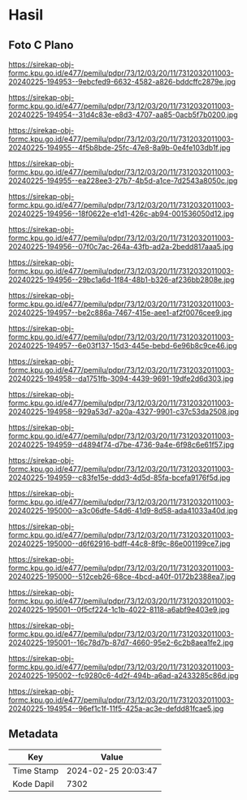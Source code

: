 # Hasil

## Foto C Plano

https://sirekap-obj-formc.kpu.go.id/e477/pemilu/pdpr/73/12/03/20/11/7312032011003-20240225-194953--9ebcfed9-6632-4582-a826-bddcffc2879e.jpg

https://sirekap-obj-formc.kpu.go.id/e477/pemilu/pdpr/73/12/03/20/11/7312032011003-20240225-194954--31d4c83e-e8d3-4707-aa85-0acb5f7b0200.jpg

https://sirekap-obj-formc.kpu.go.id/e477/pemilu/pdpr/73/12/03/20/11/7312032011003-20240225-194955--4f5b8bde-25fc-47e8-8a9b-0e4fe103db1f.jpg

https://sirekap-obj-formc.kpu.go.id/e477/pemilu/pdpr/73/12/03/20/11/7312032011003-20240225-194955--ea228ee3-27b7-4b5d-a1ce-7d2543a8050c.jpg

https://sirekap-obj-formc.kpu.go.id/e477/pemilu/pdpr/73/12/03/20/11/7312032011003-20240225-194956--18f0622e-e1d1-426c-ab94-001536050d12.jpg

https://sirekap-obj-formc.kpu.go.id/e477/pemilu/pdpr/73/12/03/20/11/7312032011003-20240225-194956--07f0c7ac-264a-43fb-ad2a-2bedd817aaa5.jpg

https://sirekap-obj-formc.kpu.go.id/e477/pemilu/pdpr/73/12/03/20/11/7312032011003-20240225-194956--29bc1a6d-1f84-48b1-b326-af236bb2808e.jpg

https://sirekap-obj-formc.kpu.go.id/e477/pemilu/pdpr/73/12/03/20/11/7312032011003-20240225-194957--be2c886a-7467-415e-aee1-af2f0076cee9.jpg

https://sirekap-obj-formc.kpu.go.id/e477/pemilu/pdpr/73/12/03/20/11/7312032011003-20240225-194957--6e03f137-15d3-445e-bebd-6e96b8c9ce46.jpg

https://sirekap-obj-formc.kpu.go.id/e477/pemilu/pdpr/73/12/03/20/11/7312032011003-20240225-194958--da1751fb-3094-4439-9691-19dfe2d6d303.jpg

https://sirekap-obj-formc.kpu.go.id/e477/pemilu/pdpr/73/12/03/20/11/7312032011003-20240225-194958--929a53d7-a20a-4327-9901-c37c53da2508.jpg

https://sirekap-obj-formc.kpu.go.id/e477/pemilu/pdpr/73/12/03/20/11/7312032011003-20240225-194959--d4894f74-d7be-4736-9a4e-6f98c6e61f57.jpg

https://sirekap-obj-formc.kpu.go.id/e477/pemilu/pdpr/73/12/03/20/11/7312032011003-20240225-194959--c83fe15e-ddd3-4d5d-85fa-bcefa9176f5d.jpg

https://sirekap-obj-formc.kpu.go.id/e477/pemilu/pdpr/73/12/03/20/11/7312032011003-20240225-195000--a3c06dfe-54d6-41d9-8d58-ada41033a40d.jpg

https://sirekap-obj-formc.kpu.go.id/e477/pemilu/pdpr/73/12/03/20/11/7312032011003-20240225-195000--d6f62916-bdff-44c8-8f9c-86e001199ce7.jpg

https://sirekap-obj-formc.kpu.go.id/e477/pemilu/pdpr/73/12/03/20/11/7312032011003-20240225-195000--512ceb26-68ce-4bcd-a40f-0172b2388ea7.jpg

https://sirekap-obj-formc.kpu.go.id/e477/pemilu/pdpr/73/12/03/20/11/7312032011003-20240225-195001--0f5cf224-1c1b-4022-8118-a6abf9e403e9.jpg

https://sirekap-obj-formc.kpu.go.id/e477/pemilu/pdpr/73/12/03/20/11/7312032011003-20240225-195001--16c78d7b-87d7-4660-95e2-6c2b8aea1fe2.jpg

https://sirekap-obj-formc.kpu.go.id/e477/pemilu/pdpr/73/12/03/20/11/7312032011003-20240225-195002--fc9280c6-4d2f-494b-a6ad-a2433285c86d.jpg

https://sirekap-obj-formc.kpu.go.id/e477/pemilu/pdpr/73/12/03/20/11/7312032011003-20240225-194954--96ef1c1f-11f5-425a-ac3e-defdd81fcae5.jpg


## Metadata

| Key        | Value               |
| ---------- | ------------------- |
| Time Stamp | 2024-02-25 20:03:47 |
| Kode Dapil | 7302                |




